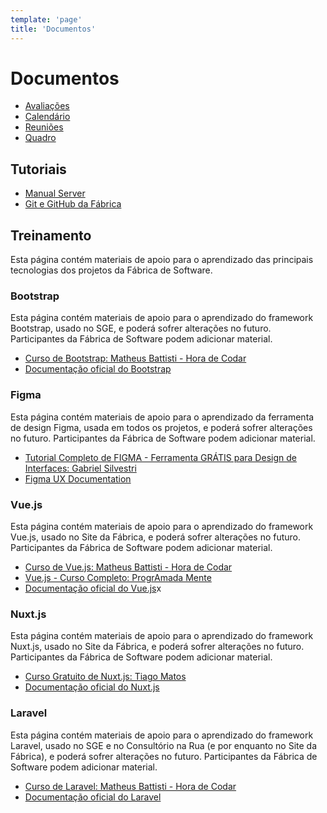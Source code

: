 ```yaml
---
template: 'page'
title: 'Documentos'
---
```

# Documentos

- [Avaliações](avaliacoes/)
- [Calendário](calendario/)
- [Reuniões](reunioes/)
- [Quadro](https://github.com/orgs/fabsoftwareitp/projects/2)

## Tutoriais
- [Manual Server](tutoriais/manual-server/)
- [Git e GitHub da Fábrica](tutoriais/github/)


## Treinamento
Esta página contém materiais de apoio para o aprendizado das principais tecnologias dos projetos da Fábrica de Software.

### Bootstrap

Esta página contém materiais de apoio para o aprendizado do framework Bootstrap, usado no SGE, e poderá sofrer alterações no futuro. Participantes da Fábrica de Software podem adicionar material.

- [Curso de Bootstrap: Matheus Battisti - Hora de Codar](https://www.youtube.com/watch?v=SmQMZ36hJJY&list=PLnDvRpP8Bnexu5wvxogy6N49_S5Xk8Cze)
- [Documentação oficial do Bootstrap](https://getbootstrap.com.br/docs/4.1/getting-started/introduction/)


### Figma
Esta página contém materiais de apoio para o aprendizado da ferramenta de design Figma, usada em todos os projetos, e poderá sofrer alterações no futuro. Participantes da Fábrica de Software podem adicionar material.

- [Tutorial Completo de FIGMA - Ferramenta GRÁTIS para Design de Interfaces: Gabriel Silvestri](https://www.youtube.com/watch?v=vg-INqhKD5c)
- [Figma UX Documentation](https://www.figma.com/community/file/944644388375583520)


### Vue.js

Esta página contém materiais de apoio para o aprendizado do framework Vue.js, usado no Site da Fábrica, e poderá sofrer alterações no futuro. Participantes da Fábrica de Software podem adicionar material.

- [Curso de Vue.js: Matheus Battisti - Hora de Codar](https://www.youtube.com/watch?v=wsAQQioPIJs&list=PLnDvRpP8BnezDglaAvtWgQXzsOmXUuRHL)
- [Vue.js - Curso Completo: ProgrAmada Mente](https://www.youtube.com/watch?v=Rz7D51uU_gY&list=PLWNaqtzH6CWR-dykXeDD5XmMzJur9JBIh&index=1)
- [Documentação oficial do Vue.js](https://vuejs.org/guide/introduction.html)x


### Nuxt.js

Esta página contém materiais de apoio para o aprendizado do framework Nuxt.js, usado no Site da Fábrica, e poderá sofrer alterações no futuro. Participantes da Fábrica de Software podem adicionar material.

- [Curso Gratuito de Nuxt.js: Tiago Matos](https://www.youtube.com/watch?v=jw6tRUGkpmo&list=PLcoYAcR89n-oU266D5Dy6DT-H8npny_qJ)
- [Documentação oficial do Nuxt.js](https://nuxtjs.org/docs/get-started/installation)

### Laravel

Esta página contém materiais de apoio para o aprendizado do framework Laravel, usado no SGE e no Consultório na Rua (e por enquanto no Site da Fábrica), e poderá sofrer alterações no futuro. Participantes da Fábrica de Software podem adicionar material.
- [Curso de Laravel: Matheus Battisti - Hora de Codar](https://www.youtube.com/watch?v=qH7rsZBENJo&list=PLnDvRpP8BnewYKI1n2chQrrR4EYiJKbUG&index=1)
- [Documentação oficial do Laravel](https://laravel.com/)